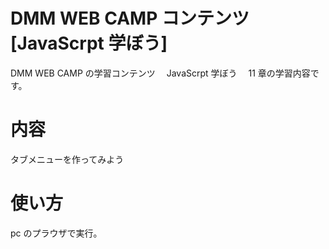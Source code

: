 # DMM WEB CAMP コンテンツ[JavaScrpt 学ぼう]　

DMM WEB CAMP の学習コンテンツ　 JavaScrpt 学ぼう　 11 章の学習内容です。

# 内容

タブメニューを作ってみよう

# 使い方

pc のプラウザで実行。
